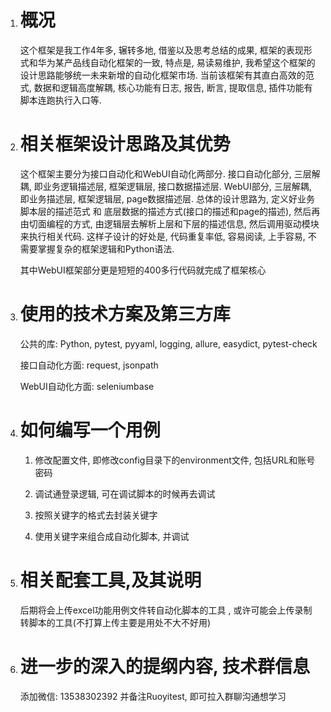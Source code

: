 1. # 概况

   这个框架是我工作4年多, 辗转多地, 借鉴以及思考总结的成果, 框架的表现形式和华为某产品线自动化框架的一致, 特点是, 易读易维护, 我希望这个框架的设计思路能够统一未来新增的自动化框架市场. 当前该框架有其直白高效的范式, 数据和逻辑高度解耦, 核心功能有日志, 报告, 断言, 提取信息, 插件功能有脚本连跑执行入口等. 

   

2. # 相关框架设计思路及其优势

   这个框架主要分为接口自动化和WebUI自动化两部分. 接口自动化部分, 三层解耦, 即业务逻辑描述层, 框架逻辑层, 接口数据描述层. WebUI部分, 三层解耦, 即业务描述层, 框架逻辑层, page数据描述层. 总体的设计思路为, 定义好业务脚本层的描述范式 和 底层数据的描述方式(接口的描述和page的描述), 然后再由切面编程的方式, 由逻辑层去解析上层和下层的描述信息, 然后调用驱动模块来执行相关代码. 这样子设计的好处是, 代码重复率低, 容易阅读, 上手容易, 不需要掌握复杂的框架逻辑和Python语法. 

   其中WebUI框架部分更是短短的400多行代码就完成了框架核心

   

   

3. # 使用的技术方案及第三方库

   公共的库: Python, pytest, pyyaml, logging, allure, easydict, pytest-check

   接口自动化方面: request, jsonpath

   WebUI自动化方面: seleniumbase

   

4. # 如何编写一个用例

   1. 修改配置文件, 即修改config目录下的environment文件, 包括URL和账号密码

   2. 调试通登录逻辑, 可在调试脚本的时候再去调试

   3. 按照关键字的格式去封装关键字

   4. 使用关键字来组合成自动化脚本, 并调试

      

5. # 相关配套工具,及其说明

   后期将会上传excel功能用例文件转自动化脚本的工具 , 或许可能会上传录制转脚本的工具(不打算上传主要是用处不大不好用)

   

6. # 进一步的深入的提纲内容, 技术群信息

   添加微信: 13538302392 并备注Ruoyitest, 即可拉入群聊沟通想学习